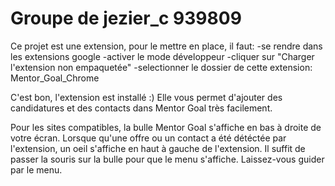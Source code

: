 # Groupe de jezier_c 939809

Ce projet est une extension, pour le mettre en place, il faut:
    -se rendre dans les extensions google
    -activer le mode développeur
    -cliquer sur "Charger l'extension non empaquetée"
    -selectionner le dossier de cette extension: Mentor_Goal_Chrome

C'est bon, l'extension est installé :)
Elle vous permet d'ajouter des candidatures et des contacts dans Mentor Goal très facilement.

Pour les sites compatibles, la bulle Mentor Goal s'affiche en bas à droite de votre écran.
Lorsque qu'une offre ou un contact a été détéctée par l'extension, un oeil s'affiche en haut à gauche de l'extension.
Il suffit de passer la souris sur la bulle pour que le menu s'affiche.
Laissez-vous guider par le menu.


